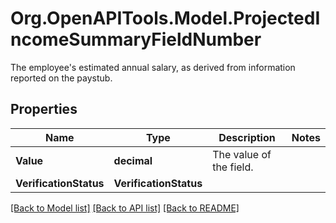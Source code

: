 # Org.OpenAPITools.Model.ProjectedIncomeSummaryFieldNumber
The employee's estimated annual salary, as derived from information reported on the paystub.

## Properties

Name | Type | Description | Notes
------------ | ------------- | ------------- | -------------
**Value** | **decimal** | The value of the field. | 
**VerificationStatus** | **VerificationStatus** |  | 

[[Back to Model list]](../README.md#documentation-for-models) [[Back to API list]](../README.md#documentation-for-api-endpoints) [[Back to README]](../README.md)

